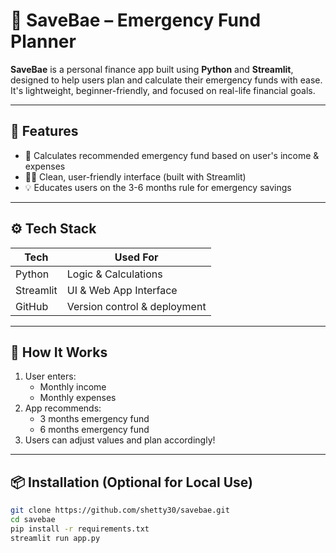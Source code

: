 # 💸 SaveBae – Emergency Fund Planner

**SaveBae** is a personal finance app built using **Python** and **Streamlit**, designed to help users plan and calculate their emergency funds with ease. It's lightweight, beginner-friendly, and focused on real-life financial goals.

---

## 🌟 Features

- 🧮 Calculates recommended emergency fund based on user's income & expenses  
- 👩‍💻 Clean, user-friendly interface (built with Streamlit)  
- 💡 Educates users on the 3-6 months rule for emergency savings  

---

## ⚙️ Tech Stack

| Tech       | Used For                        |
|------------|----------------------------------|
| Python     | Logic & Calculations            |
| Streamlit  | UI & Web App Interface          |
| GitHub     | Version control & deployment    |

---

## 🧠 How It Works

1. User enters:
   - Monthly income
   - Monthly expenses
2. App recommends:
   - 3 months emergency fund
   - 6 months emergency fund
3. Users can adjust values and plan accordingly!

---

## 📦 Installation (Optional for Local Use)

```bash
git clone https://github.com/shetty30/savebae.git
cd savebae
pip install -r requirements.txt
streamlit run app.py